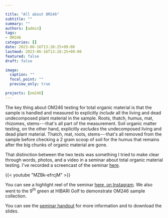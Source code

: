 ```yaml
---

title: "All about OM246"
subtitle: ""
summary: ""
authors: [admin]
tags: 
- OM246
categories: []
date: 2023-06-16T13:28:25+09:00
lastmod: 2023-06-16T13:28:25+09:00
featured: false
draft: false

image:
  caption: ""
  focal_point: ""
  preview_only: true

projects: [om246]
---
```


The key thing about OM246 testing for total organic material is that the sample is handled and measured to explicitly *include* all the living and dead undecomposed plant material in the sample. Roots, thatch, humus, mat, rhizomes, stems---that's all part of the measurement. Soil organic matter testing, on the other hand, explicitly *excludes* the undecomposed living and dead plant material. Thatch, mat, roots, stems---that's all removed from the sample before checking a 2 gram scoop of soil for the humus that remains after the big chunks of organic material are gone.

That distinction between the two tests was something I tried to make clear through words, photos, and a video in a seminar about total organic material testing. I've recorded a screencast of the seminar [here](https://youtu.be/MZBk-efrcjM).

{{< youtube "MZBk-efrcjM" >}}
<br>

You can see a highlight reel of the seminar [here, on Instagram](https://www.instagram.com/reel/CtfkfLvoTUj/?igshid=Y2IzZGU1MTFhOQ%3D%3D). We also went to the 9<sup>th</sup> green at HIBARI Golf to demonstrate OM246 sample collection.

You can see the [seminar handout](/seminar/2023-06-takarazuka/) for more information and to download the slides.
